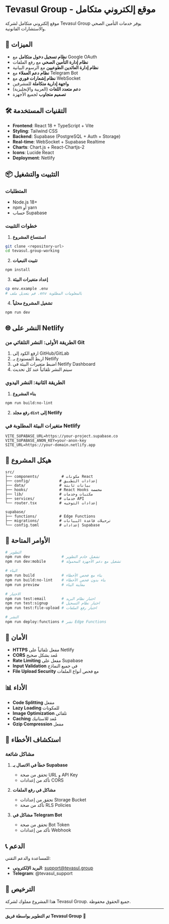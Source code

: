 # Tevasul Group - موقع إلكتروني متكامل

موقع إلكتروني متكامل لشركة Tevasul Group يوفر خدمات التأمين الصحي والاستشارات القانونية.

## 🚀 الميزات

- **نظام تسجيل دخول متكامل** مع Google OAuth
- **نظام إدارة التأمين الصحي** مع رفع الملفات
- **نظام إدارة العائدين الطوعيين** مع الرسوم البيانية
- **نظام دعم العملاء** مع Telegram Bot
- **نظام إشعارات فوري** مع WebSocket
- **واجهة إدارية متكاملة** للمشرفين
- **دعم متعدد اللغات** (العربية والإنجليزية)
- **تصميم متجاوب** لجميع الأجهزة

## 🛠️ التقنيات المستخدمة

- **Frontend**: React 18 + TypeScript + Vite
- **Styling**: Tailwind CSS
- **Backend**: Supabase (PostgreSQL + Auth + Storage)
- **Real-time**: WebSocket + Supabase Realtime
- **Charts**: Chart.js + React-Chartjs-2
- **Icons**: Lucide React
- **Deployment**: Netlify

## 📦 التثبيت والتشغيل

### المتطلبات
- Node.js 18+
- npm أو yarn
- حساب Supabase

### خطوات التثبيت

1. **استنساخ المشروع**
```bash
git clone <repository-url>
cd tevasul.group-working
```

2. **تثبيت التبعيات**
```bash
npm install
```

3. **إعداد متغيرات البيئة**
```bash
cp env.example .env
# قم بتعديل ملف .env بالمعلومات المطلوبة
```

4. **تشغيل المشروع محلياً**
```bash
npm run dev
```

## 🌐 النشر على Netlify

### الطريقة الأولى: النشر التلقائي من Git

1. ارفع الكود إلى GitHub/GitLab
2. اربط المستودع بـ Netlify
3. اضبط متغيرات البيئة في Netlify Dashboard
4. سيتم النشر تلقائياً عند كل تحديث

### الطريقة الثانية: النشر اليدوي

1. **بناء المشروع**
```bash
npm run build:no-lint
```

2. **رفع مجلد `dist` إلى Netlify**

### متغيرات البيئة المطلوبة في Netlify

```env
VITE_SUPABASE_URL=https://your-project.supabase.co
VITE_SUPABASE_ANON_KEY=your-anon-key
SITE_URL=https://your-domain.netlify.app
```

## 📁 هيكل المشروع

```
src/
├── components/          # مكونات React
├── config/             # إعدادات التطبيق
├── data/               # بيانات ثابتة
├── hooks/              # React Hooks مخصصة
├── lib/                # مكتبات وخدمات
├── services/           # خدمات API
└── router.tsx          # إعدادات التوجيه

supabase/
├── functions/          # Edge Functions
├── migrations/         # ترحيلات قاعدة البيانات
└── config.toml         # إعدادات Supabase
```

## 🔧 الأوامر المتاحة

```bash
# التطوير
npm run dev              # تشغيل خادم التطوير
npm run dev:mobile       # تشغيل مع دعم الأجهزة المحمولة

# البناء
npm run build            # بناء مع فحص الأخطاء
npm run build:no-lint    # بناء بدون فحص الأخطاء
npm run preview          # معاينة البناء

# الاختبار
npm run test:email       # اختبار نظام البريد
npm run test:signup      # اختبار نظام التسجيل
npm run test:file-upload # اختبار رفع الملفات

# النشر
npm run deploy:functions # نشر Edge Functions
```

## 🔐 الأمان

- **HTTPS** مفعل تلقائياً على Netlify
- **CORS** مُعد بشكل صحيح
- **Rate Limiting** مفعل على Supabase
- **Input Validation** في جميع النماذج
- **File Upload Security** مع فحص أنواع الملفات

## 📊 الأداء

- **Code Splitting** مفعل
- **Lazy Loading** للمكونات
- **Image Optimization** تلقائي
- **Caching** مُعد للاستاتيك
- **Gzip Compression** مفعل

## 🐛 استكشاف الأخطاء

### مشاكل شائعة

1. **خطأ في الاتصال بـ Supabase**
   - تحقق من صحة URL و API Key
   - تأكد من إعدادات CORS

2. **مشاكل في رفع الملفات**
   - تحقق من إعدادات Storage Bucket
   - تأكد من صحة RLS Policies

3. **مشاكل في Telegram Bot**
   - تحقق من صحة Bot Token
   - تأكد من إعدادات Webhook

## 📞 الدعم

للمساعدة والدعم التقني:
- **البريد الإلكتروني**: support@tevasul.group
- **Telegram**: @tevasul_support

## 📄 الترخيص

هذا المشروع مملوك لشركة Tevasul Group. جميع الحقوق محفوظة.

---

**تم التطوير بواسطة فريق Tevasul Group** 🚀